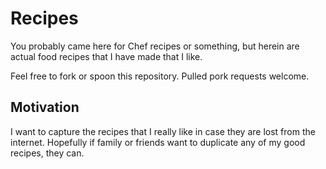 # Recipes

You probably came here for Chef recipes or something, but herein are actual
food recipes that I have made that I like.

Feel free to fork or spoon this repository. Pulled pork requests welcome.

## Motivation

I want to capture the recipes that I really like in case they are lost from the
internet. Hopefully if family or friends want to duplicate any of my good
recipes, they can.
